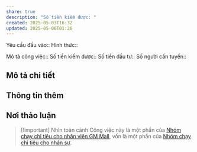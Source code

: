 ```yaml
---
share: true
description: "Số tiền kiếm được: "
created: 2025-05-03T16:32
updated: 2025-05-06T01:26
---
```

Yêu cầu đầu vào:: 
Hình thức:: 

Mô tả công việc:: 
Số tiền kiếm được:: 
Số tiền đầu tư:: 
Số người cần tuyển:: 

## Mô tả chi tiết
## Thông tin thêm
## Nơi thảo luận

> [!important] Nhìn toàn cảnh
> Công việc này là một phần của [Nhóm chạy chỉ tiêu cho nhân viên GM Mall](./Cho%20nh%C3%A2n%20vi%C3%AAn,%20%C4%91%E1%BA%A1i%20l%C3%BD/GM%20Mall/index.md), vốn là một phần của [Nhóm chạy chỉ tiêu cho nhân sự](../../../../%F0%9F%93%90D%E1%BB%B1%20%C3%A1n/Ch%E1%BA%A1y%20ch%E1%BB%89%20ti%C3%AAu/index.md).
